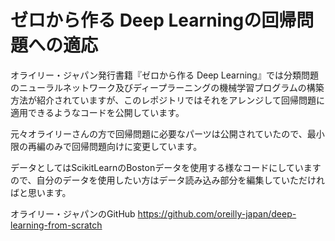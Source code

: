 # ゼロから作る Deep Learningの回帰問題への適応
オライリー・ジャパン発行書籍『ゼロから作る Deep Learning』では分類問題のニューラルネットワーク及びディープラーニングの機械学習プログラムの構築方法が紹介されていますが、このレポジトリではそれをアレンジして回帰問題に適用できるようなコードを公開しています。

元々オライリーさんの方で回帰問題に必要なパーツは公開されていたので、最小限の再編のみで回帰問題向けに変更しています。

データとしてはScikitLearnのBostonデータを使用する様なコードにしていますので、自分のデータを使用したい方はデータ読み込み部分を編集していただければと思います。

オライリー・ジャパンのGitHub
https://github.com/oreilly-japan/deep-learning-from-scratch

